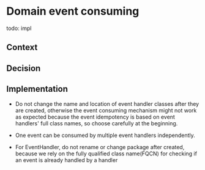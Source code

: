 # Domain event consuming

todo: impl

## Context

## Decision

## Implementation

- Do not change the name and location of event handler classes after they are created, otherwise the event consuming mechanism
  might not work as expected because the event idempotency is based on event handlers' full class names, so choose carefully at the beginning.

- One event can be consumed by multiple event handlers independently.
- For EventHandler, do not rename or change package after created, because we rely on the fully qualified class name(FQCN) for checking if an event is already handled by a handler